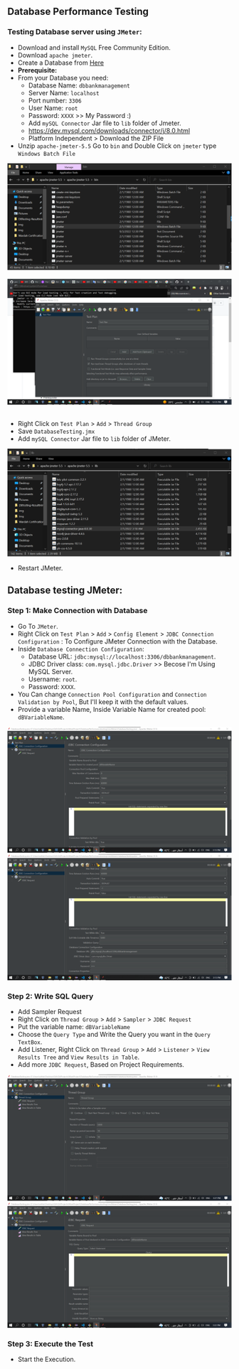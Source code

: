 ## Database Performance Testing
### Testing Database server using `JMeter`:

- Download and install `MySQL` Free Community Edition.
- Download `apache jmeter`.
- Create a Database from <a href='../DbBankManagment-MySQL.sql'>Here</a>
- <b>Prerequisite:</b>
- From your Database you need:
    - Database Name: `dbbankmanagement`
    - Server Name: `localhost`
    - Port number: `3306`
    - User Name: `root`
    - Password: `XXXX` >> My Password :) 
    - Add `mySQL Connector` Jar file to `lib` folder of Jmeter.
    - https://dev.mysql.com/downloads/connector/j/8.0.html
    - Platform Independent > Download the ZIP File
- Unzip `apache-jmeter-5.5` Go to `bin` and Double Click on `jmeter` type `Windows Batch File`

<img src='img/img1.png' /></br></br>
<img src='img/img2.png' /></br></br>

- Right Click on `Test Plan` > `Add` > `Thread Group` 
- Save `DatabaseTesting.jmx`
- Add `mySQL Connector` Jar file to `lib` folder of JMeter.

<img src='img/img3.png' /></br>

- Restart JMeter.

## Database testing JMeter:

### Step 1: Make Connection with Database

- Go To `JMeter`.
- Right Click on `Test Plan` > `Add` > `Config Element` > `JDBC Connection Configuration` : To Configure JMeter Connection with the Database.
- Inside `Database Connection Configuration`:
	- Database URL: `jdbc:mysql://localhost:3306/dbbankmanagement`.
	- JDBC Driver class: `com.mysql.jdbc.Driver` >> Becose I'm Using MySQL Server.
	- Username: `root`.
	- Password: `XXXX`.
- You Can change `Connection Pool Configuration` and `Connection Validation by Pool`, But I'll keep it with the default values.
- Provide a variable Name, Inside Variable Name for created pool: `dBVariableName`.

<img src='img/img4.png' /></br>
<img src='img/img5.png' /></br>

### Step 2: Write SQL Query
- Add Sampler Request
- Right Click on `Thread Group` > `Add` > `Sampler` > `JDBC Request`
- Put the variable name: `dBVariableName`
- Choose the `Query Type` and Write the Query you want in the `Query TextBox`.
- Add Listener, Right Click on `Thread Group` > `Add` > `Listener` > `View Results Tree` and `View Results in Table`.
- Add more `JDBC Request`, Based on Project Requirements.

<img src='img/img7.png' /></br>
<img src='img/img6.png' /></br>


### Step 3: Execute the Test
- Start the Execution.


